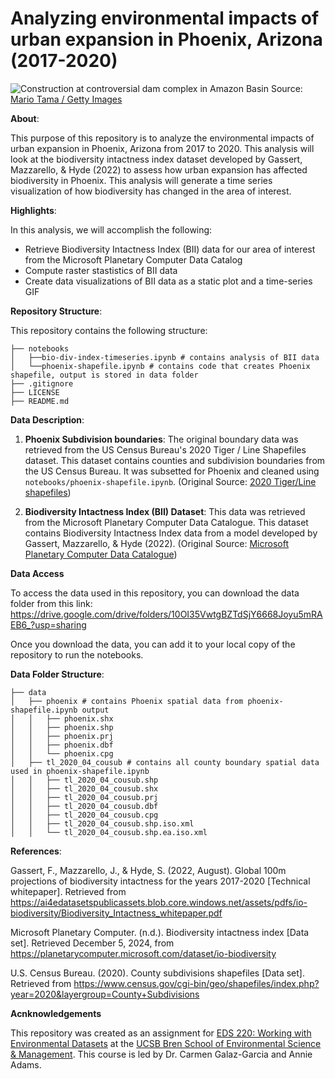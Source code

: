 # Analyzing environmental impacts of urban expansion in Phoenix, Arizona (2017-2020)

![Construction at controversial dam complex in Amazon Basin](https://images.newscientist.com/wp-content/uploads/2024/10/28160337/SEI_227488001.jpg?width=800)
Source: [Mario Tama / Getty Images](https://www.newscientist.com/article/2453640-the-world-is-falling-far-short-of-its-goal-to-halt-biodiversity-loss/)



**About**:

This purpose of this repository is to analyze the environmental impacts of urban expansion in Phoenix, Arizona from 2017 to 2020. This analysis will look at the biodiversity intactness index dataset developed by Gassert, Mazzarello, & Hyde (2022) to assess how urban expansion has affected biodiversity in Phoenix. This analysis will generate a time series visualization of how biodiversity has changed in the area of interest.

**Highlights**:

In this analysis, we will accomplish the following:

- Retrieve Biodiversity Intactness Index (BII) data for our area of interest from the Microsoft Planetary Computer Data Catalog
- Compute raster stastistics of BII data
- Create data visualizations of BII data as a static plot and a time-series GIF 


**Repository Structure**:

This repository contains the following structure:

```
├── notebooks
│   ├──bio-div-index-timeseries.ipynb # contains analysis of BII data
│   └──phoenix-shapefile.ipynb # contains code that creates Phoenix shapefile, output is stored in data folder
├── .gitignore
├── LICENSE
├── README.md

```

**Data Description**:

1. **Phoenix Subdivision boundaries**: The original boundary data was retrieved from the US Census Bureau's 2020 Tiger / Line Shapefiles dataset. This dataset contains counties and subdivision boundaries from the US Census Bureau. It was subsetted for Phoenix and cleaned using `notebooks/phoenix-shapefile.ipynb`. (Original Source: [2020 Tiger/Line shapefiles](https://www.census.gov/cgi-bin/geo/shapefiles/index.php?year=2020&layergroup=County+Subdivisions))

2. **Biodiversity Intactness Index (BII) Dataset**: This data was retrieved from the Microsoft Planetary Computer Data Catalogue. This dataset contains Biodiversity Intactness Index data from a model developed by Gassert, Mazzarello, & Hyde (2022). (Original Source:  [Microsoft Planetary Computer Data Catalogue](https://planetarycomputer.microsoft.com/dataset/io-biodiversity))

**Data Access**

To access the data used in this repository, you can download the data folder from this link: https://drive.google.com/drive/folders/10OI35VwtgBZTdSjY6668Joyu5mRAEB6_?usp=sharing

Once you download the data, you can add it to your local copy of the repository to run the notebooks.

**Data Folder Structure**:


```
├── data
│   ├── phoenix # contains Phoenix spatial data from phoenix-shapefile.ipynb output
│   │   ├── phoenix.shx
│   │   ├── phoenix.shp
│   │   ├── phoenix.prj
│   │   ├── phoenix.dbf
│   │   └── phoenix.cpg
│   ├── tl_2020_04_cousub # contains all county boundary spatial data used in phoenix-shapefile.ipynb
│   │   ├── tl_2020_04_cousub.shp
│   │   ├── tl_2020_04_cousub.shx
│   │   ├── tl_2020_04_cousub.prj
│   │   ├── tl_2020_04_cousub.dbf
│   │   ├── tl_2020_04_cousub.cpg
│   │   ├── tl_2020_04_cousub.shp.iso.xml
│   │   └── tl_2020_04_cousub.shp.ea.iso.xml

```

**References**:

Gassert, F., Mazzarello, J., & Hyde, S. (2022, August). Global 100m projections of biodiversity intactness for the years 2017-2020 [Technical whitepaper]. Retrieved from https://ai4edatasetspublicassets.blob.core.windows.net/assets/pdfs/io-biodiversity/Biodiversity_Intactness_whitepaper.pdf

Microsoft Planetary Computer. (n.d.). Biodiversity intactness index [Data set]. Retrieved December 5, 2024, from https://planetarycomputer.microsoft.com/dataset/io-biodiversity

U.S. Census Bureau. (2020). County subdivisions shapefiles [Data set]. Retrieved from https://www.census.gov/cgi-bin/geo/shapefiles/index.php?year=2020&layergroup=County+Subdivisions

**Acnknowledgements**

This repository was created as an assignment for [EDS 220: Working with Environmental Datasets](https://meds-eds-220.github.io/MEDS-eds-220-course/) at the [UCSB Bren School of Environmental Science & Management](https://bren.ucsb.edu/). This course is led by Dr. Carmen Galaz-Garcia and Annie Adams. 